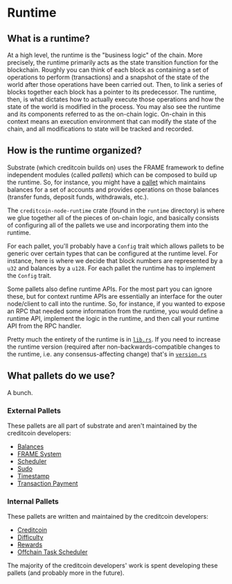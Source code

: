 # Runtime

## What is a runtime?

At a high level, the runtime is the "business logic" of the chain.
More precisely, the runtime primarily acts as the state transition function for the blockchain. Roughly you can think of each block
as containing a set of operations to perform (transactions) and a snapshot of the state of the world after those operations
have been carried out. Then, to link a series of blocks together each block has a pointer to its predecessor.
The runtime, then, is what dictates how to actually execute those operations and how the state of the world is
modified in the process. You may also see the runtime and its components referred to as the on-chain logic. On-chain in this context means
an execution environment that can modify the state of the chain, and all modifications to state will be tracked and recorded.

## How is the runtime organized?

Substrate (which creditcoin builds on) uses the FRAME framework to define independent modules (called _pallets_)
which can be composed to build up the runtime. So, for instance, you might have a [pallet](https://github.com/paritytech/substrate/tree/master/frame/balances)
which maintains balances for a set of accounts and provides operations on those balances (transfer funds, deposit funds, withdrawals, etc.).

The `creditcoin-node-runtime` crate (found in the `runtime` directory) is where we glue together all of the pieces of on-chain logic, and
basically consists of configuring all of the pallets we use and incorporating them into the runtime.

For each pallet, you'll probably have a `Config` trait which allows pallets to be generic over certain types
that can be configured at the runtime level. For instance, here is where we decide that block numbers are
represented by a `u32` and balances by a `u128`. For each pallet the runtime has to implement the `Config` trait.

Some pallets also define runtime APIs. For the most part you can ignore these, but for context runtime APIs are essentially an interface
for the outer node/client to call into the runtime. So, for instance, if you wanted to expose an RPC that needed some information from the runtime,
you would define a runtime API, implement the logic in the runtime, and then call your runtime API from the RPC handler.

Pretty much the entirety of the runtime is in [`lib.rs`](https://github.com/gluwa/creditcoin/tree/dev/runtime/src/lib.rs). If you need to increase the runtime version
(required after non-backwards-compatible changes to the runtime, i.e. any consensus-affecting change) that's in [`version.rs`](https://github.com/gluwa/creditcoin/tree/dev/runtime/src/version.rs)

## What pallets do we use?

A bunch.

### External Pallets

These pallets are all part of substrate and aren't maintained by the creditcoin developers:

- [Balances](https://paritytech.github.io/polkadot-sdk/master/pallet_balances/index.html)
- [FRAME System](https://paritytech.github.io/polkadot-sdk/master/frame_system/index.html)
- [Scheduler](https://paritytech.github.io/polkadot-sdk/master/pallet_scheduler/index.html)
- [Sudo](https://paritytech.github.io/polkadot-sdk/master/pallet_sudo/index.html)
- [Timestamp](https://paritytech.github.io/polkadot-sdk/master/pallet_timestamp/index.html)
- [Transaction Payment](https://paritytech.github.io/polkadot-sdk/master/pallet_transaction_payment/index.html)

### Internal Pallets

These pallets are written and maintained by the creditcoin developers:

- [Creditcoin](./pallet-creditcoin.md)
- [Difficulty](pallet-difficulty.md)
- [Rewards](https://github.com/gluwa/creditcoin/tree/dev/pallets/rewards)
- [Offchain Task Scheduler](https://github.com/gluwa/creditcoin/tree/dev/pallets/offchain-task-scheduler)

The majority of the creditcoin developers' work is spent developing these pallets (and probably more in the future).
